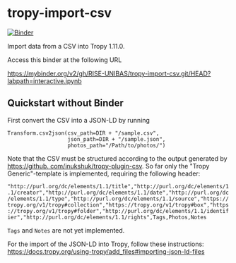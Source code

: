 # tropy-import-csv
[![Binder](https://mybinder.org/badge_logo.svg)](https://mybinder.org/v2/gh/RISE-UNIBAS/tropy-import-csv.git/HEAD?labpath=interactive.ipynb)

Import data from a CSV into Tropy 1.11.0.

Access this binder at the following URL

https://mybinder.org/v2/gh/RISE-UNIBAS/tropy-import-csv.git/HEAD?labpath=interactive.ipynb

## Quickstart without Binder

First convert the CSV into a JSON-LD by running 

```
Transform.csv2json(csv_path=DIR + "/sample.csv", 
                   json_path=DIR + "/sample.json", 
                   photos_path="/Path/to/photos/")
```

Note that the CSV must be structured according to the output generated by [https://github.
com/inukshuk/tropy-plugin-csv](https://github.com/inukshuk/tropy-plugin-csv). So far only the "Tropy Generic"-template is implemented, requiring the following header:

``"http://purl.org/dc/elements/1.1/title","http://purl.org/dc/elements/1.1/creator","http://purl.org/dc/elements/1.1/date","http://purl.org/dc/elements/1.1/type","http://purl.org/dc/elements/1.1/source","https://tropy.org/v1/tropy#collection","https://tropy.org/v1/tropy#box","https://tropy.org/v1/tropy#folder","http://purl.org/dc/elements/1.1/identifier","http://purl.org/dc/elements/1.1/rights",Tags,Photos,Notes``

`Tags` and `Notes` are not yet implemented.

For the import of the JSON-LD into Tropy, follow these instructions: https://docs.tropy.org/using-tropy/add_files#importing-json-ld-files
